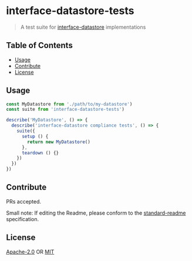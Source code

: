 # interface-datastore-tests <!-- omit in toc -->

> A test suite for [interface-datastore](https://github.com/ipfs/interface-datastore) implementations

## Table of Contents <!-- omit in toc -->

- [Usage](#usage)
- [Contribute](#contribute)
- [License](#license)

## Usage

```js
const MyDatastore from './path/to/my-datastore')
const suite from 'interface-datastore-tests')

describe('MyDatastore', () => {
  describe('interface-datastore compliance tests', () => {
    suite({
      setup () {
        return new MyDatastore()
      },
      teardown () {}
    })
  })
})
```

## Contribute

PRs accepted.

Small note: If editing the Readme, please conform to the [standard-readme](https://github.com/RichardLitt/standard-readme) specification.

## License

[Apache-2.0](LICENSE-APACHE) OR [MIT](LICENSE-MIT)
